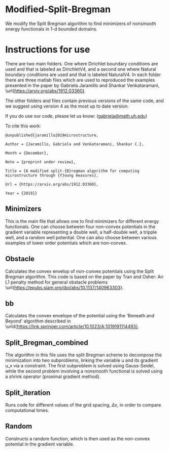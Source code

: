 # Modified-Split-Bregman
We modify the Split Bregman algorithm to find minimizers of nonsmooth energy functionals in 1-d bounded domains.

# Instructions for use
There are two main folders. One where Dirichlet boundary conditions are used and that is labeled as DirichletV4, and a second one where Natural boundary conditions are used and that is labeled NaturalV4. In each folder there are three matlab files which are used to reproduced the examples presented in the paper by Gabriela Jaramillo and Shankar Venkataramani, \url{https://arxiv.org/abs/1912.03360}.

The other folders and files contain previous versions of the same code, and we suggest using version 4 as the most up to date version. 

If you do use our code, please let us know: (gabriela@math.uh.edu)

To cite this work:

	@unpublished{jaramillo2019microstructure,

	Author = {Jaramillo, Gabriela and Venkataramani, Shankar C.},	
	
	Month = {December},
	
	Note = {preprint under review},
	
	Title = {A modified split-{B}regman algorithm for computing microstructure through {Y}oung measures},
	
	Url = {https://arxiv.org/abs/1912.03360},
	
	Year = {2019}}
  

## Minimizers
This is the main file that allows one to find minimizers for different energy functionals. One can choose between four non-convex potentials in the gradient variable representing a double well, a half-double well, a tripple well, and a random well potential. One can also choose between various examples of lower order potentials which are non-convex. 

## Obstacle
Calculates the convex envelop of non-convex potentials using the Split Bregman algorithm. This code is based on the paper by Tran and Osher: An L1 penalty method for general obstacle problems \url{https://epubs.siam.org/doi/abs/10.1137/140963303}.

## bb
Calculates the convex envelope of the potential using the 'Beneath and Beyond' algorithm described in \urld{https://link.springer.com/article/10.1023/A:1019191114493}.

## Split_Bregman_combined
The algorithm in this file uses the split Bregman scheme to decompose the minimization into two subproblems, linking the variable u and its gradient u_x via a constraint. The first subproblem is solved using Gauss-Seidel, while the second problem involving a nonsmooth functional is solved using a shrink operator (proximal gradient method).

## Split_iteration
Runs code for different values of the grid spacing, $\Delta x$, in order to compare computational times.

## Random
Constructs a random function, which is then used as the non-convex potential in the gradient variable.
